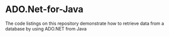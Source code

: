 # ADO.Net-for-Java
The code listings on this repository demonstrate how to retrieve data from a database by using ADO.NET from Java
